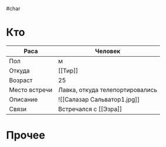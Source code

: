 #char 
# Кто

| Раса          | Человек                         |
| ------------- | ------------------------------- |
| Пол           | м                               |
| Откуда        | [[Тир]]                         |
| Возраст       | 25                              |
| Место встречи | Лавка, откуда телепортировались |
| Описание      | ![[Салазар Сальватор1.jpg]]     |
| Связи         | Встречался с [[Эзра]]           |
# Прочее

